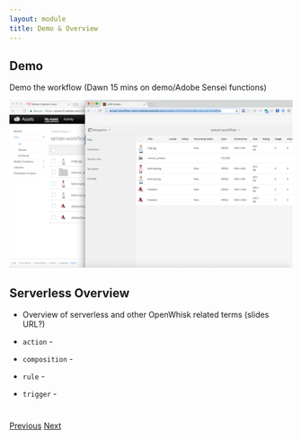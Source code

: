 ```yaml
---
layout: module
title: Demo & Overview
---
```


## Demo

Demo the workflow (Dawn 15 mins on demo/Adobe Sensei functions)

![](images/sensei-workflow.png)

## Serverless Overview
- Overview of serverless and other OpenWhisk related terms (slides URL?)

- `action` - 
- `composition` -
- `rule` - 
- `trigger` - 

<div class="row" style="margin-top:40px;">
<div class="col-sm-12">
<a href="index.html" class="btn btn-default"><i class="glyphicon glyphicon-chevron-left"></i> Previous</a>
<a href="lesson2.html" class="btn btn-default pull-right">Next <i class="glyphicon
glyphicon-chevron-right"></i></a>
</div>
</div>
